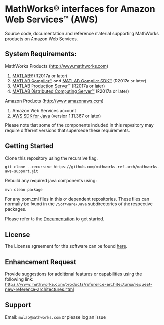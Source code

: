 # MathWorks® interfaces for Amazon Web Services™ (AWS)
Source code, documentation and reference material supporting MathWorks products on Amazon Web Services.

## System Requirements:
MathWorks Products (http://www.mathworks.com)

1. [MATLAB®](https://www.mathworks.com/products/matlab.html) (R2017a or later)
2. [MATLAB Compiler™](https://www.mathworks.com/products/compiler.html) and [MATLAB Compiler SDK™](https://www.mathworks.com/products/matlab-compiler-sdk.html) (R2017a or later)
3. [MATLAB Production Server™](https://www.mathworks.com/products/matlab-production-server.html) (R2017a or later)
4. [MATLAB Distributed Computing Server™](https://www.mathworks.com/products/distriben.html) (R2017a or later)

Amazon Products (http://www.amazonaws.com)

1. Amazon Web Services account
2. [AWS SDK for Java](https://aws.amazon.com/sdk-for-java/) (version 1.11.367 or later)

Please note that some of the components included in this repository may require
different versions that supersede these requirements.

## Getting Started
Clone this repository using the recursive flag.
```
git clone --recursive https://github.com/mathworks-ref-arch/mathworks-aws-support.git
```

Rebuild any required java components using:

```bash
mvn clean package
```
For any pom.xml files in this or dependent repositories. These files can normally be found in the ```/Software/Java``` subdirectories of the respective packages.


Please refer to the [Documentation](Documentation/README.md) to get started.

## License
The License agreement for this software can be found [here](LICENSE.md).    

## Enhancement Request
Provide suggestions for additional features or capabilities using the following link:   
https://www.mathworks.com/products/reference-architectures/request-new-reference-architectures.html

## Support
Email: `mwlab@mathworks.com` or please log an issue    
